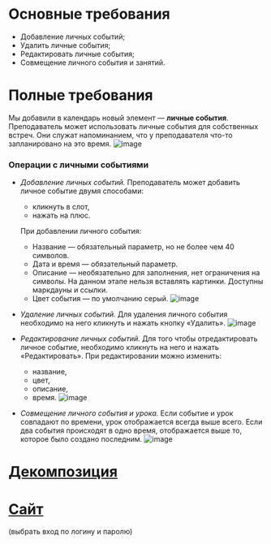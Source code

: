 # Основные требования

- Добавление личных событий;
- Удалить личные события;
- Редактировать личные события;
- Совмещение личного события и занятий.

# Полные требования
Мы добавили в календарь новый элемент — **личные события**. 
Преподаватель может использовать личные события для собственных встреч. 
Они служат напоминанием, что у преподавателя что-то запланировано на это время.
![image](https://github.com/ELvovo7/-Coursework-1-2-Skypro-/assets/57502747/48f90033-a9aa-43ae-966e-bf4fad597e59)

### Операции с личными событиями

- *Добавление личных событий.*
    Преподаватель может добавить личное событие двумя способами:
    - кликнуть в слот,
    - нажать на плюс.
    
    При добавлении личного события:
    - Название — обязательный параметр, но не более чем 40 символов.
    - Дата и время — обязательный параметр.
    - Описание — необязательно для заполнения, нет ограничения на символы. На данном этапе нельзя вставлять картинки. Доступны маркдауны и ссылки.
    - Цвет события — по умолчанию серый.
 ![image](https://github.com/ELvovo7/-Coursework-1-2-Skypro-/assets/57502747/abcf6914-a5e7-4900-abf3-02e51baec6d6)

- *Удаление личных событий.*
   Для удаления личного события необходимо на него кликнуть и нажать кнопку «Удалить».
 ![image](https://github.com/ELvovo7/-Coursework-1-2-Skypro-/assets/57502747/538d1bcc-953e-47ff-b2b4-1c0b20fb87c7)

- *Редактирование личных событий.*
    Для того чтобы отредактировать личное событие, необходимо кликнуть на него и нажать «Редактировать».
    При редактировании можно изменить:
    - название,
    - цвет,
    - описание,
    - время.
 ![image](https://github.com/ELvovo7/-Coursework-1-2-Skypro-/assets/57502747/355e35ff-ec3c-45ff-942c-b7c056df915e)

- *Совмещение личного события и урока.*
    Если событие и урок совпадают по времени, урок отображается всегда выше всего.
    Если два события происходят в одно время, отображается выше то, которое было создано последним.
  ![image](https://github.com/ELvovo7/-Coursework-1-2-Skypro-/assets/57502747/b5f390d6-cddb-44b0-9cc3-45ffcecc7139)


# [Декомпозиция](https://miro.com/app/board/uXjVPCjSLWI=/)

# [Сайт](skyeng.ru) 
(выбрать вход по логину и паролю) 
 

